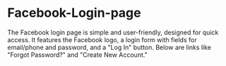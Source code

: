# Facebook-Login-page
The Facebook login page is simple and user-friendly, designed for quick access. It features the Facebook logo, a login form with fields for email/phone and password, and a "Log In" button. Below are links like "Forgot Password?" and "Create New Account." 

